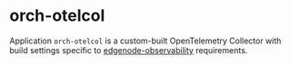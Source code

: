 <!--
SPDX-FileCopyrightText: (C) 2025 Intel Corporation
SPDX-License-Identifier: Apache-2.0
-->

# orch-otelcol

Application `orch-otelcol` is a custom-built OpenTelemetry Collector with build settings specific to [edgenode-observability](../../charts/edgenode-observability) requirements.
